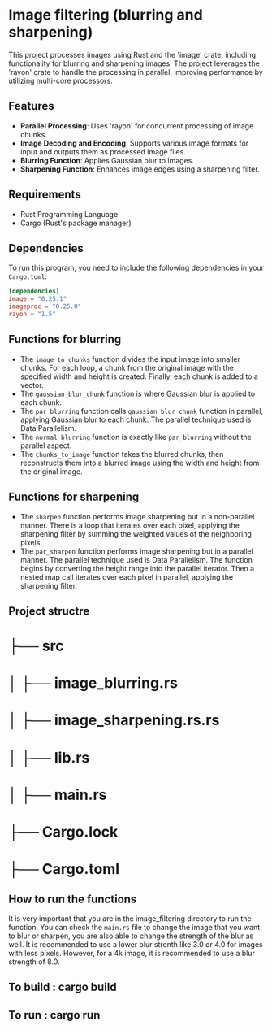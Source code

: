 # Image filtering (blurring and sharpening)

This project processes images using Rust and the 'image' crate, including functionality for blurring and sharpening images. The project leverages the 'rayon' crate to handle the processing in parallel, improving performance by utilizing multi-core processors.

## Features

- **Parallel Processing**: Uses 'rayon' for concurrent processing of image chunks.
- **Image Decoding and Encoding**: Supports various image formats for input and outputs them as processed image files.
- **Blurring Function**: Applies Gaussian blur to images.
- **Sharpening Function**: Enhances image edges using a sharpening filter.

## Requirements

- Rust Programming Language
- Cargo (Rust's package manager)

## Dependencies

To run this program, you need to include the following dependencies in your `Cargo.toml`:

```toml
[dependencies]
image = "0.25.1"
imageproc = "0.25.0"
rayon = "1.5"
```
## Functions for blurring
 - The `image_to_chunks` function divides the input image into smaller chunks. For each loop, a chunk from the original image with the specified width and height is created. Finally, each chunk is added to a vector.
 - The `gaussian_blur_chunk` function is where Gaussian blur is applied to each chunk.
 - The `par_blurring` function calls `gaussian_blur_chunk` function in parallel, applying Gaussian blur to each chunk. The parallel technique used is Data Parallelism.
 - The `normal_blurring` function is exactly like `par_blurring` without the parallel aspect.
 - The `chunks_to_image` function takes the blurred chunks, then reconstructs them into a blurred image using the width and height from the original image.

## Functions for sharpening
 - The `sharpen` function performs image sharpening but in a non-parallel manner. There is a loop that iterates over each pixel, applying the sharpening filter by summing the weighted values of the neighboring pixels.
 - The `par_sharpen` function performs image sharpening but in a parallel manner. The parallel technique used is Data Parallelism. The function begins by converting the height range into the parallel iterator. Then a nested map call iterates over each pixel in parallel, applying the sharpening filter.

## Project structre
# ├── src
# │   ├── image_blurring.rs
# │   ├── image_sharpening.rs.rs
# │   ├── lib.rs
# │   ├── main.rs
# ├── Cargo.lock
# ├── Cargo.toml

## How to run the functions

It is very important that you are in the image_filtering directory to run the function. You can check the `main.rs` file to change the image that you want to blur or sharpen, you are also able to change the strength of the blur as well. It is recommended to use a lower blur strenth like 3.0 or 4.0 for images with less pixels. However, for a 4k image, it is recommended to use a blur strength of 8.0.

## To build : cargo build

## To run : cargo run
